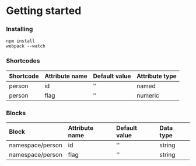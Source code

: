 # Getting started 

### Installing
```
npm install    
webpack --watch
```

### Shortcodes

| Shortcode | Attribute name | Default value | Attribute type |
| :-------- | :------------- | :------------ | :------------- |
| person    | id             | ''            | named          |
| person    | flag           | ''            | numeric        |

### Blocks

| Block            | Attribute name | Default value | Data type |
| :--------------- | :------------- | :------------ | :-------- |
| namespace/person | id             | ''            | string    |
| namespace/person | flag           | ''            | string    |

  
